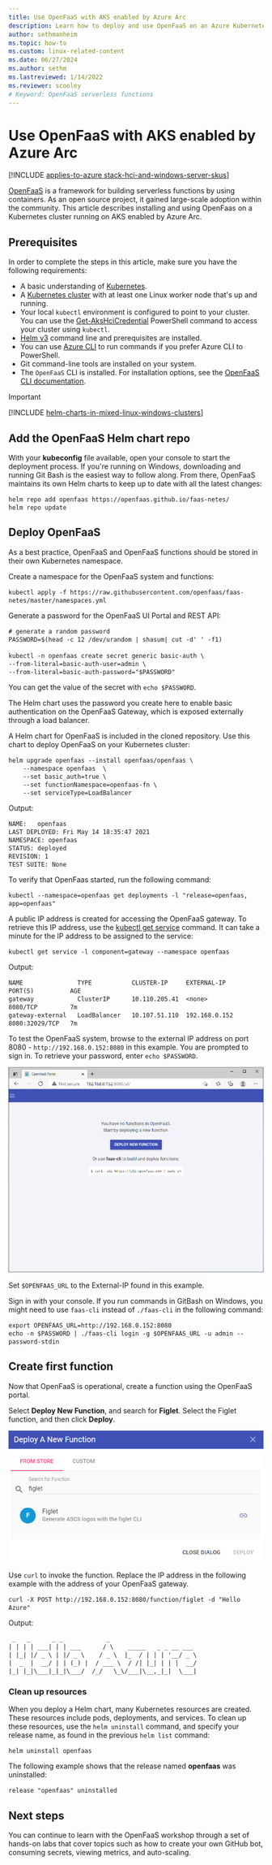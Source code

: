 ```yaml
---
title: Use OpenFaaS with AKS enabled by Azure Arc
description: Learn how to deploy and use OpenFaaS on an Azure Kubernetes Service (AKS) cluster to build serverless functions with containers in AKS enabled by Azure Arc.
author: sethmanheim
ms.topic: how-to
ms.custom: linux-related-content
ms.date: 06/27/2024
ms.author: sethm 
ms.lastreviewed: 1/14/2022
ms.reviewer: scooley
# Keyword: OpenFaaS serverless functions
---
```


# Use OpenFaaS with AKS enabled by Azure Arc

[!INCLUDE [applies-to-azure stack-hci-and-windows-server-skus](includes/aks-hci-applies-to-skus/aks-hybrid-applies-to-azure-stack-hci-windows-server-sku.md)]

[OpenFaaS][open-faas] is a framework for building serverless functions by using containers. As an open source project, it gained large-scale adoption within the community. This article describes installing and using OpenFaas on a Kubernetes cluster running on AKS enabled by Azure Arc.

## Prerequisites

In order to complete the steps in this article, make sure you have the following requirements:

* A basic understanding of [Kubernetes](kubernetes-concepts.md).
* A [Kubernetes cluster](setup.md) with at least one Linux worker node that's up and running.
* Your local `kubectl` environment is configured to point to your cluster. You can use the [Get-AksHciCredential](./reference/ps/get-akshcicredential.md) PowerShell command to access your cluster using `kubectl`.
* [Helm v3](https://helm.sh/docs/intro/install/) command line and prerequisites are installed.
* You can use [Azure CLI](/cli/azure/install-azure-cli) to run commands if you prefer Azure CLI to PowerShell.
* Git command-line tools are installed on your system.
* The `OpenFaaS` CLI is installed. For installation options, see the [OpenFaaS CLI documentation][open-faas-cli].

> [!IMPORTANT]
> [!INCLUDE [helm-charts-in-mixed-linux-windows-clusters](includes/helm-charts-in-mixed-linux-windows-clusters.md)]

## Add the OpenFaaS Helm chart repo

With your **kubeconfig** file available, open your console to start the deployment process. If you're running on Windows, downloading and running Git Bash is the easiest way to follow along. From there, OpenFaaS maintains its own Helm charts to keep up to date with all the latest changes:

```console
helm repo add openfaas https://openfaas.github.io/faas-netes/
helm repo update
```

## Deploy OpenFaaS

As a best practice, OpenFaaS and OpenFaaS functions should be stored in their own Kubernetes namespace.

Create a namespace for the OpenFaaS system and functions:

```console
kubectl apply -f https://raw.githubusercontent.com/openfaas/faas-netes/master/namespaces.yml
```

Generate a password for the OpenFaaS UI Portal and REST API:

```console
# generate a random password
PASSWORD=$(head -c 12 /dev/urandom | shasum| cut -d' ' -f1)

kubectl -n openfaas create secret generic basic-auth \
--from-literal=basic-auth-user=admin \
--from-literal=basic-auth-password="$PASSWORD"
```

You can get the value of the secret with `echo $PASSWORD`.

The Helm chart uses the password you create here to enable basic authentication on the OpenFaaS Gateway, which is exposed externally through a load balancer.

A Helm chart for OpenFaaS is included in the cloned repository. Use this chart to deploy OpenFaaS on your Kubernetes cluster:

```console
helm upgrade openfaas --install openfaas/openfaas \
    --namespace openfaas  \
    --set basic_auth=true \
    --set functionNamespace=openfaas-fn \
    --set serviceType=LoadBalancer
```

Output:

```output
NAME:   openfaas
LAST DEPLOYED: Fri May 14 18:35:47 2021
NAMESPACE: openfaas
STATUS: deployed
REVISION: 1
TEST SUITE: None
```

To verify that OpenFaas started, run the following command:

```console
kubectl --namespace=openfaas get deployments -l "release=openfaas, app=openfaas"
```

A public IP address is created for accessing the OpenFaaS gateway. To retrieve this IP address, use the [kubectl get service][kubectl-get] command. It can take a minute for the IP address to be assigned to the service:

```console
kubectl get service -l component=gateway --namespace openfaas
```

Output:

```output
NAME               TYPE           CLUSTER-IP     EXTERNAL-IP    PORT(S)          AGE
gateway            ClusterIP      10.110.205.41  <none>         8080/TCP         7m
gateway-external   LoadBalancer   10.107.51.110  192.168.0.152  8080:32029/TCP   7m
```

To test the OpenFaaS system, browse to the external IP address on port 8080 - `http://192.168.0.152:8080` in this example. You are prompted to sign in. To retrieve your password, enter `echo $PASSWORD`.

![OpenFaaS UI](media/container-service-serverless/openfaas.png)

Set `$OPENFAAS_URL` to the External-IP found in this example.

Sign in with your console. If you run commands in GitBash on Windows, you might need to use `faas-cli` instead of `./faas-cli` in the following command:

```console
export OPENFAAS_URL=http://192.168.0.152:8080
echo -n $PASSWORD | ./faas-cli login -g $OPENFAAS_URL -u admin --password-stdin
```

## Create first function

Now that OpenFaaS is operational, create a function using the OpenFaaS portal.

Select **Deploy New Function**, and search for **Figlet**. Select the Figlet function, and then click **Deploy**.

![Screenshot shows the Deploy A New Function dialog box in OpenFAAS, with "figlet" typed in the search line.](media/container-service-serverless/figlet.png)

Use `curl` to invoke the function. Replace the IP address in the following example with the address of your OpenFaaS gateway.

```console
curl -X POST http://192.168.0.152:8080/function/figlet -d "Hello Azure"
```

Output:

```output
 _   _      _ _            _
| | | | ___| | | ___      / \    _____   _ _ __ ___
| |_| |/ _ \ | |/ _ \    / _ \  |_  / | | | '__/ _ \
|  _  |  __/ | | (_) |  / ___ \  / /| |_| | | |  __/
|_| |_|\___|_|_|\___/  /_/   \_\/___|\__,_|_|  \___|

```

### Clean up resources

When you deploy a Helm chart, many Kubernetes resources are created. These resources include pods, deployments, and services. To clean up these resources, use the `helm uninstall` command, and specify your release name, as found in the previous `helm list` command:

```console
helm uninstall openfaas
```

The following example shows that the release named **openfaas** was uninstalled:

```output
release "openfaas" uninstalled
```

## Next steps

You can continue to learn with the OpenFaaS workshop through a set of hands-on labs that cover topics such as how to create your own GitHub bot, consuming secrets, viewing metrics, and auto-scaling.

[kubectl-get]: https://kubernetes.io/docs/reference/generated/kubectl/kubectl-commands#get
[open-faas]: https://www.openfaas.com/
[open-faas-cli]: https://github.com/openfaas/faas-cli 

